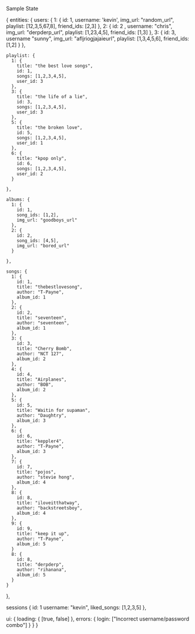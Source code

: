Sample State

{
  entities: {
    users: {
      1: {
        id: 1,
        username: 'kevin',
        img_url: "random_url",
        playlist: [12,3,5,67,8],
        friend_ids: [2,3]
        },
      2: {
        id: 2 ,
        username: "chris",
        img_url: "derpderp_url",
        playlist: [1,23,4,5],
        friend_ids: [1,3]
      },
      3: {
        id: 3,
        username "sunny",
        img_url: "afljriogjajaieurl",
        playlist: [1,3,4,5,6],
        friend_ids: [1,2]
      }
    },

    playlist: {
      1: {
        title: "the best love songs",
        id: 1,
        songs: [1,2,3,4,5],
        user_id: 3
      },
      3: {
        title: "the life of a lie",
        id: 3,
        songs: [1,2,3,4,5],
        user_id: 3
      },
      5: {
        title: "the broken love",
        id: 5,
        songs: [1,2,3,4,5],
        user_id: 1
      },
      6: {
        title: "kpop only",
        id: 6,
        songs: [1,2,3,4,5],
        user_id: 2
      }

    },

    albums: {
      1: {
        id: 1,
        song_ids: [1,2],
        img_url: "goodboys_url"
      },
      2: {
        id: 2,
        song_ids: [4,5],
        img_url: "bored_url"
      }

    },

    songs: {
      1: {
        id: 1,
        title: "thebestlovesong",
        author: "T-Payne",
        album_id: 1
      },
      2: {
        id: 2,
        title: "seventeen",
        author: "seventeen",
        album_id: 1
      },
      3: {
        id: 3,
        title: "Cherry Bomb",
        author: "NCT 127",
        album_id: 2
      },
      4: {
        id: 4,
        title: "Airplanes",
        author: "BOB",
        album_id: 2
      },
      5: {
        id: 5,
        title: "Waitin for supaman",
        author: "Daughtry",
        album_id: 3
      },
      6: {
        id: 6,
        title: "keppler4",
        author: "T-Payne",
        album_id: 3
      },
      7: {
        id: 7,
        title: "pojos",
        author: "stevie hong",
        album_id: 4
      },
      8: {
        id: 8,
        title: "iloveitthatway",
        author: "backstreetsboy",
        album_id: 4
      },
      9: {
        id: 9,
        title: "keep it up",
        author: "T-Payne",
        album_id: 5
      }
      8: {
        id: 8,
        title: "derpderp",
        author: "rihanana",
        album_id: 5
      }
    }



  },

  sessions {
    id: 1
    username: "kevin",
    liked_songs: [1,2,3,5]
  },

  ui: {
    loading: {
      [true, false]
    },
    errors: {
      login: ["Incorrect username/password combo"]
    }
  }
}
